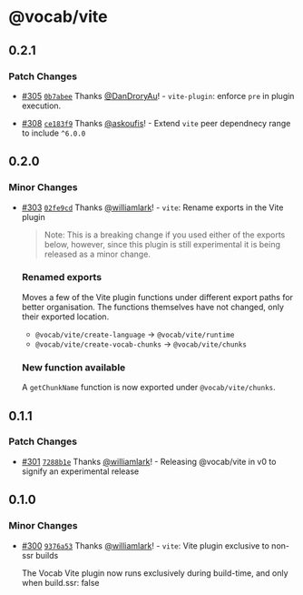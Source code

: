 # @vocab/vite

## 0.2.1

### Patch Changes

- [#305](https://github.com/seek-oss/vocab/pull/305) [`0b7abee`](https://github.com/seek-oss/vocab/commit/0b7abee04c7ef5b25bf6f9e04a8d58a3f09748cc) Thanks [@DanDroryAu](https://github.com/DanDroryAu)! - `vite-plugin`: enforce `pre` in plugin execution.

- [#308](https://github.com/seek-oss/vocab/pull/308) [`ce183f9`](https://github.com/seek-oss/vocab/commit/ce183f961688b14056cdf87d9d4d769baf5b38df) Thanks [@askoufis](https://github.com/askoufis)! - Extend `vite` peer dependnecy range to include `^6.0.0`

## 0.2.0

### Minor Changes

- [#303](https://github.com/seek-oss/vocab/pull/303) [`02fe9cd`](https://github.com/seek-oss/vocab/commit/02fe9cd0908a8916c0279a24ac53670d950f5717) Thanks [@williamlark](https://github.com/williamlark)! - `vite`: Rename exports in the Vite plugin

  > Note: This is a breaking change if you used either of the exports below, however, since this plugin is still experimental it is being released as a minor change.

  ### Renamed exports

  Moves a few of the Vite plugin functions under different export paths for better organisation. The functions themselves have not changed, only their exported location.

  - `@vocab/vite/create-language` -> `@vocab/vite/runtime`
  - `@vocab/vite/create-vocab-chunks` -> `@vocab/vite/chunks`

  ### New function available

  A `getChunkName` function is now exported under `@vocab/vite/chunks`.

## 0.1.1

### Patch Changes

- [#301](https://github.com/seek-oss/vocab/pull/301) [`7288b1e`](https://github.com/seek-oss/vocab/commit/7288b1e7afbc81e3264daa9e302651cd052c9396) Thanks [@williamlark](https://github.com/williamlark)! - Releasing @vocab/vite in v0 to signify an experimental release

## 0.1.0

### Minor Changes

- [#300](https://github.com/seek-oss/vocab/pull/300) [`9376a53`](https://github.com/seek-oss/vocab/commit/9376a53727cbe36bf99f3678db6b93182dbe1b5d) Thanks [@williamlark](https://github.com/williamlark)! - `vite`: Vite plugin exclusive to non-ssr builds

  The Vocab Vite plugin now runs exclusively during build-time, and only when build.ssr: false
